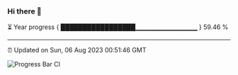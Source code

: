 ### Hi there 👋

⏳ Year progress { █████████████████▁▁▁▁▁▁▁▁▁▁▁▁▁ } 59.46 %

---

⏰ Updated on Sun, 06 Aug 2023 00:51:46 GMT

![Progress Bar CI](https://github.com/liununu/liununu/workflows/Progress%20Bar%20CI/badge.svg)
